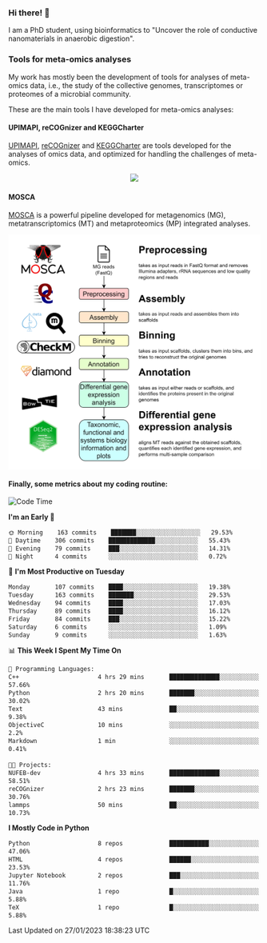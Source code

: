 ### Hi there! 👋

I am a PhD student, using bioinformatics to "Uncover the role of conductive nanomaterials in anaerobic digestion".

### Tools for meta-omics analyses

My work has mostly been the development of tools for analyses of meta-omics data, i.e., the study of the collective genomes, transcriptomes or proteomes of a microbial community.

These are the main tools I have developed for meta-omics analyses:

#### UPIMAPI, reCOGnizer and KEGGCharter

[UPIMAPI](https://github.com/iquasere/UPIMAPI), [reCOGnizer](https://github.com/iquasere/reCOGnizer) and [KEGGCharter](https://github.com/iquasere/KEGGCharter) are tools developed for the analyses of omics data, and optimized for handling the challenges of meta-omics.

<p align="center">
    <img src="assets/annotation_paper.png">
</p>

#### MOSCA

[MOSCA](https://github.com/iquasere/MOSCA) is a powerful pipeline developed for metagenomics (MG), metatranscriptomics (MT) and metaproteomics (MP) integrated analyses.

<p align="center">
    <img src="assets/mosca_workflow.png" align="center" width="700">
</p>


#### Finally, some metrics about my coding routine:

<!--START_SECTION:waka-->
![Code Time](http://img.shields.io/badge/Code%20Time-481%20hrs%2051%20mins-blue)

**I'm an Early 🐤** 

```text
🌞 Morning    163 commits    ███████░░░░░░░░░░░░░░░░░░   29.53% 
🌆 Daytime    306 commits    █████████████░░░░░░░░░░░░   55.43% 
🌃 Evening    79 commits     ███░░░░░░░░░░░░░░░░░░░░░░   14.31% 
🌙 Night      4 commits      ░░░░░░░░░░░░░░░░░░░░░░░░░   0.72%

```
📅 **I'm Most Productive on Tuesday** 

```text
Monday       107 commits    ████░░░░░░░░░░░░░░░░░░░░░   19.38% 
Tuesday      163 commits    ███████░░░░░░░░░░░░░░░░░░   29.53% 
Wednesday    94 commits     ████░░░░░░░░░░░░░░░░░░░░░   17.03% 
Thursday     89 commits     ████░░░░░░░░░░░░░░░░░░░░░   16.12% 
Friday       84 commits     ███░░░░░░░░░░░░░░░░░░░░░░   15.22% 
Saturday     6 commits      ░░░░░░░░░░░░░░░░░░░░░░░░░   1.09% 
Sunday       9 commits      ░░░░░░░░░░░░░░░░░░░░░░░░░   1.63%

```


📊 **This Week I Spent My Time On** 

```text
💬 Programming Languages: 
C++                      4 hrs 29 mins       ██████████████░░░░░░░░░░░   57.66% 
Python                   2 hrs 20 mins       ███████░░░░░░░░░░░░░░░░░░   30.02% 
Text                     43 mins             ██░░░░░░░░░░░░░░░░░░░░░░░   9.38% 
ObjectiveC               10 mins             ░░░░░░░░░░░░░░░░░░░░░░░░░   2.2% 
Markdown                 1 min               ░░░░░░░░░░░░░░░░░░░░░░░░░   0.41%

🐱‍💻 Projects: 
NUFEB-dev                4 hrs 33 mins       ██████████████░░░░░░░░░░░   58.51% 
reCOGnizer               2 hrs 23 mins       ███████░░░░░░░░░░░░░░░░░░   30.76% 
lammps                   50 mins             ██░░░░░░░░░░░░░░░░░░░░░░░   10.73%

```

**I Mostly Code in Python** 

```text
Python                   8 repos             ███████████░░░░░░░░░░░░░░   47.06% 
HTML                     4 repos             ██████░░░░░░░░░░░░░░░░░░░   23.53% 
Jupyter Notebook         2 repos             ███░░░░░░░░░░░░░░░░░░░░░░   11.76% 
Java                     1 repo              █░░░░░░░░░░░░░░░░░░░░░░░░   5.88% 
TeX                      1 repo              █░░░░░░░░░░░░░░░░░░░░░░░░   5.88%

```



 Last Updated on 27/01/2023 18:38:23 UTC
<!--END_SECTION:waka-->
